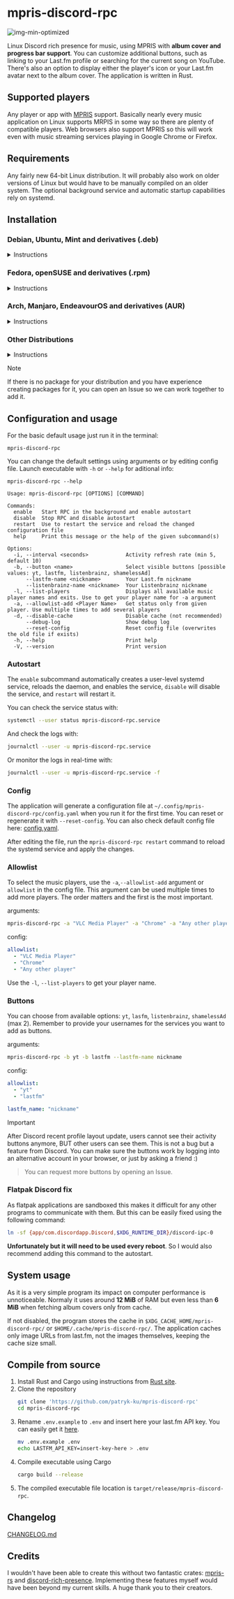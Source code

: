 # mpris-discord-rpc

![img-min-optimized](https://github.com/user-attachments/assets/15990d23-51af-4d98-ae7d-7feabe84c351)

Linux Discord rich presence for music, using MPRIS with **album cover and progress bar support**. You can customize additional buttons, such as linking to your Last.fm profile or searching for the current song on YouTube. There's also an option to display either the player's icon or your Last.fm avatar next to the album cover. The application is written in Rust.

## Supported players

Any player or app with [MPRIS](https://wiki.archlinux.org/title/MPRIS) support. Basically nearly every music application on Linux supports MRPIS in some way so there are plenty of compatible players. Web browsers also support MPRIS so this will work even with music streaming services playing in Google Chrome or Firefox.

## Requirements

Any fairly new 64-bit Linux distribution. It will probably also work on older versions of Linux but would have to be manually compiled on an older system. The optional background service and automatic startup capabilities rely on systemd.

## Installation

### Debian, Ubuntu, Mint and derivatives (.deb)

<details>
  <summary>Instructions</summary>

Download the latest .deb file from the [Releases](https://github.com/patryk-ku/mpris-discord-rpc/releases) page.

Now double-click it from file explorer to install it using Software Manager or use this command:

```sh
sudo dpkg -i mpris-discord-rpc.deb
```

</details>

### Fedora, openSUSE and derivatives (.rpm)

<details>
  <summary>Instructions</summary>

Download the latest .rpm file from the [Releases](https://github.com/patryk-ku/mpris-discord-rpc/releases) page.

Double-click the file in your file explorer to install it using your distribution's software manager.

Alternatively, you can use the following commands:

Fedora

```sh
sudo dnf install ./mpris-discord-rpc.rpm
```

openSUSE

```sh
sudo zypper install mpris-discord-rpc.rpm
```

</details>

### Arch, Manjaro, EndeavourOS and derivatives (AUR)

<details>
  <summary>Instructions</summary>

Available in the [AUR](https://aur.archlinux.org/packages/mpris-discord-rpc). Install with your favorite AUR helper:

```sh
yay -S mpris-discord-rpc
```

</details>

### Other Distributions

<details>
  <summary>Instructions</summary>

Download the latest executable from the [Releases](https://github.com/patryk-ku/mpris-discord-rpc/releases) page (just a `mpris-discord-rpc` file) and grant execute permissions:

```sh
chmod +x mpris-discord-rpc
```

You can now add the binary to your PATH or create an alias.  However, for the systemd service to function correctly after running `mpris-discord-rpc enable`, the file must be located at `/usr/bin/mpris-discord-rpc`.  Alternatively, you can modify the `ExecStart` path in the `~/.config/systemd/user/mpris-discord-rpc.service` file and restart the service with `mpris-discord-rpc restart`.

Alternatively, you can skip systemd and configure the binary to run on startup yourself, depending on your specific distribution and desktop environment.

</details>

> [!NOTE]
> If there is no package for your distribution and you have experience creating packages for it, you can open an Issue so we can work together to add it.

## Configuration and usage

For the basic default usage just run it in the terminal:

```
mpris-discord-rpc
```

You can change the default settings using arguments or by editing config file. Launch executable with `-h` or `--help` for aditional info:

```
mpris-discord-rpc --help

Usage: mpris-discord-rpc [OPTIONS] [COMMAND]

Commands:
  enable   Start RPC in the background and enable autostart
  disable  Stop RPC and disable autostart
  restart  Use to restart the service and reload the changed configuration file
  help     Print this message or the help of the given subcommand(s)

Options:
  -i, --interval <seconds>            Activity refresh rate (min 5, default 10)
  -b, --button <name>                 Select visible buttons [possible values: yt, lastfm, listenbrainz, shamelessAd]
      --lastfm-name <nickname>        Your Last.fm nickname
      --listenbrainz-name <nickname>  Your Listenbrainz nickname
  -l, --list-players                  Displays all available music player names and exits. Use to get your player name for -a argument
  -a, --allowlist-add <Player Name>   Get status only from given player. Use multiple times to add several players
  -d, --disable-cache                 Disable cache (not recommended)
      --debug-log                     Show debug log
      --reset-config                  Reset config file (overwrites the old file if exists)
  -h, --help                          Print help
  -V, --version                       Print version
```

### Autostart

The `enable` subcommand automatically creates a user-level systemd service, reloads the daemon, and enables the service,  `disable` will disable the service, and `restart` will restart it.

You can check the service status with:

```sh
systemctl --user status mpris-discord-rpc.service
```

And check the logs with:

```sh
journalctl --user -u mpris-discord-rpc.service
```

Or monitor the logs in real-time with:

```sh
journalctl --user -u mpris-discord-rpc.service -f
```

### Config

The application will generate a configuration file at `~/.config/mpris-discord-rpc/config.yaml` when you run it for the first time. You can reset or regenerate it with `--reset-config`. You can also check default config file here: [config.yaml](config.yaml).

After editing the file, run the `mpris-discord-rpc restart` command to reload the systemd service and apply the changes.

### Allowlist

To select the music players, use the `-a`,`--allowlist-add` argument or `allowlist` in the config file. This argument can be used multiple times to add more players. The order matters and the first is the most important.

arguments:

```sh
mpris-discord-rpc -a "VLC Media Player" -a "Chrome" -a "Any other player"
```

config:

```yaml
allowlist:
  - "VLC Media Player"
  - "Chrome"
  - "Any other player"
```

Use the `-l`, `--list-players` to get your player name.

### Buttons

You can choose from available options: `yt`, `lasfm`, `listenbrainz`, `shamelessAd` (max 2). Remember to provide your usernames for the services you want to add as buttons.

arguments:

```sh
mpris-discord-rpc -b yt -b lastfm --lastfm-name nickname
```

config:

```yaml
allowlist:
  - "yt"
  - "lastfm"

lastfm_name: "nickname"
```

> [!IMPORTANT]
> After Discord recent profile layout update, users cannot see their activity buttons anymore, BUT other users can see them. This is not a bug but a feature from Discord. You can make sure the buttons work by logging into an alternative account in your browser, or just by asking a friend :)

> You can request more buttons by opening an Issue.

### Flatpak Discord fix

As flatpak applications are sandboxed this makes it difficult for any other programs to communicate with them. But this can be easily fixed using the following command:

```sh
ln -sf {app/com.discordapp.Discord,$XDG_RUNTIME_DIR}/discord-ipc-0
```

**Unfortunately but it will need to be used every reboot**. So I would also recommend adding this command to the autostart.

## System usage

As it is a very simple program its impact on computer performance is unnoticeable. Normaly it uses around **12 MiB** of RAM but even less than **6 MiB** when fetching album covers only from cache.

If not disabled, the program stores the cache in `$XDG_CACHE_HOME/mpris-discord-rpc/` or `$HOME/.cache/mpris-discord-rpc/`. The application caches only image URLs from last.fm, not the images themselves, keeping the cache size small.

## Compile from source

1. Install Rust and Cargo using instructions from [Rust site](https://www.rust-lang.org/).
2. Clone the repository
   ```sh
   git clone 'https://github.com/patryk-ku/mpris-discord-rpc'
   cd mpris-discord-rpc
   ```
3. Rename `.env.example` to `.env` and insert here your last.fm API key. You can easily get it [here](https://www.last.fm/pl/api).
   ```sh
   mv .env.example .env
   echo LASTFM_API_KEY=insert-key-here > .env
   ```
4. Compile executable using Cargo
   ```sh
   cargo build --release
   ```
5. The compiled executable file location is `target/release/mpris-discord-rpc`.

## Changelog

[CHANGELOG.md](CHANGELOG.md)

## Credits

I wouldn't have been able to create this without two fantastic crates: [mpris-rs](https://github.com/Mange/mpris-rs) and [discord-rich-presence](https://github.com/vionya/discord-rich-presence). Implementing these features myself would have been beyond my current skills. A huge thank you to their creators.
